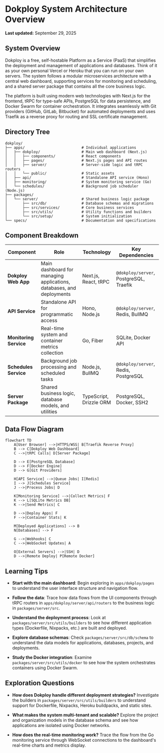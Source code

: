 # Dokploy System Architecture Overview

**Last updated:** September 29, 2025

## System Overview

Dokploy is a free, self-hostable Platform as a Service (PaaS) that simplifies the deployment and management of applications and databases. Think of it as your own personal Vercel or Heroku that you can run on your own servers. The system follows a modular microservices architecture with a central web dashboard, supporting services for monitoring and scheduling, and a shared server package that contains all the core business logic.

The platform is built using modern web technologies with Next.js for the frontend, tRPC for type-safe APIs, PostgreSQL for data persistence, and Docker Swarm for container orchestration. It integrates seamlessly with Git providers (GitHub, GitLab, Bitbucket) for automated deployments and uses Traefik as a reverse proxy for routing and SSL certificate management.

## Directory Tree

```
dokploy/
├── apps/                          # Individual applications
│   ├── dokploy/                   # Main web dashboard (Next.js)
│   │   ├── components/            # React components
│   │   ├── pages/                 # Next.js pages and API routes
│   │   ├── server/                # Server-side logic and tRPC routers
│   │   └── public/                # Static assets
│   ├── api/                       # Standalone API service (Hono)
│   ├── monitoring/                # System monitoring service (Go)
│   └── schedules/                 # Background job scheduler (Node.js)
├── packages/
│   └── server/                    # Shared business logic package
│       ├── src/db/                # Database schemas and migrations
│       ├── src/services/          # Core business services
│       ├── src/utils/             # Utility functions and builders
│       └── src/setup/             # System initialization
└── specs/                         # Documentation and specifications
```

## Component Breakdown

| Component | Role | Technology | Key Dependencies |
|-----------|------|------------|------------------|
| **Dokploy Web App** | Main dashboard for managing applications, databases, and deployments | Next.js, React, tRPC | `@dokploy/server`, PostgreSQL, Traefik |
| **API Service** | Standalone API for programmatic access | Hono, Node.js | `@dokploy/server`, Redis, BullMQ |
| **Monitoring Service** | Real-time system and container metrics collection | Go, Fiber | SQLite, Docker API |
| **Schedules Service** | Background job processing and scheduled tasks | Node.js, BullMQ | `@dokploy/server`, Redis, PostgreSQL |
| **Server Package** | Shared business logic, database models, and utilities | TypeScript, Drizzle ORM | PostgreSQL, Docker, SSH2 |

## Data Flow Diagram

```mermaid
flowchart TD
    A[User Browser] -->|HTTPS/WSS| B[Traefik Reverse Proxy]
    B --> C[Dokploy Web Dashboard]
    C -->|tRPC Calls| D[Server Package]
    
    D --> E[PostgreSQL Database]
    D --> F[Docker Engine]
    D --> G[Git Providers]
    
    H[API Service] -->|Queue Jobs| I[Redis]
    I --> J[Schedules Service]
    J -->|Process Jobs| D
    
    K[Monitoring Service] -->|Collect Metrics| F
    K --> L[SQLite Metrics DB]
    K -->|Send Metrics| C
    
    D -->|Deploy Apps| F
    F -->|Container Stats| K
    
    M[Deployed Applications] --> B
    N[Databases] --> F
    
    G -->|Webhooks| C
    C -->|WebSocket Updates| A
    
    O[External Servers] -->|SSH| D
    D -->|Remote Deploy| P[Remote Docker]
```

## Learning Tips

- **Start with the main dashboard**: Begin exploring in `apps/dokploy/pages` to understand the user interface structure and navigation flow.

- **Follow the data**: Trace how data flows from the UI components through tRPC routers in `apps/dokploy/server/api/routers` to the business logic in `packages/server/src`.

- **Understand the deployment process**: Look at `packages/server/src/utils/builders` to see how different application types (Dockerfile, Nixpacks, etc.) are built and deployed.

- **Explore database schemas**: Check `packages/server/src/db/schema` to understand the data models for applications, databases, projects, and deployments.

- **Study the Docker integration**: Examine `packages/server/src/utils/docker` to see how the system orchestrates containers using Docker Swarm.

## Exploration Questions

- **How does Dokploy handle different deployment strategies?** Investigate the builders in `packages/server/src/utils/builders` to understand support for Dockerfile, Nixpacks, Heroku buildpacks, and static sites.

- **What makes the system multi-tenant and scalable?** Explore the project and organization models in the database schema and see how applications are isolated using Docker networks.

- **How does the real-time monitoring work?** Trace the flow from the Go monitoring service through WebSocket connections to the dashboard's real-time charts and metrics display.
